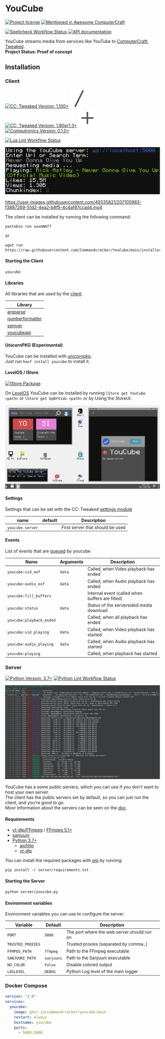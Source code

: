 # YouCube

[![Project license](https://img.shields.io/github/license/Commandcracker/YouCube?style=for-the-badge)](https://github.com/Commandcracker/YouCube/blob/main/LICENSE.txt)
[![Mentioned in Awesome ComputerCraft](https://img.shields.io/badge/Mentioned%20in%20Awesome-ComputerCraft-violet?style=for-the-badge&logo=Awesome%20Lists&logoColor=white)](https://github.com/tomodachi94/awesome-computercraft)

[![Spellcheck Workflow Status](https://img.shields.io/github/actions/workflow/status/Commandcracker/YouCube/spellcheck.yml?branch=main&label=Spell-check&logo=github&style=for-the-badge)](https://github.com/Commandcracker/YouCube/actions/workflows/spellcheck.yml)
[![API documentation](https://img.shields.io/github/actions/workflow/status/Commandcracker/YouCube/deploy-page.yml?branch=main&label=API%20documentation&logo=github&style=for-the-badge)](https://github.com/Commandcracker/YouCube/actions/workflows/deploy-page.yml)

YouCube streams media from services like YouTube to [ComputerCraft: Tweaked](https://github.com/cc-tweaked/CC-Tweaked). \
**Project Status: Proof of concept**

## Installation

### Client

[![CC: Tweaked Version: 1.100+](https://img.shields.io/badge/CC:%20tweaked-1.100+-green?style=for-the-badge&logo=GNOME%20Terminal)](https://tweaked.cc/)
![or](.README/slash.svg)
[![CC: Tweaked Version: 1.80pr1.3+](https://img.shields.io/badge/CC:%20tweaked-1.80pr1.3+-green?style=for-the-badge&logo=GNOME%20Terminal)](https://tweaked.cc/)
![+](.README/plus.svg)
[![Computronics Version: 0.1.0+](https://img.shields.io/badge/Computronics-0.1.0+-green?style=for-the-badge)](https://wiki.vexatos.com/wiki:computronics)

[![Lua Lint Workflow Status](https://img.shields.io/github/actions/workflow/status/Commandcracker/YouCube/illuaminate-lint.yml?branch=main&label=Lua%20Lint&logo=github&style=for-the-badge)](https://github.com/Commandcracker/YouCube/actions/workflows/illuaminate-lint.yml)

![preview](.README/preview-client.png)

<https://user-images.githubusercontent.com/49335821/207105983-f3887269-51d2-4ea2-b8f5-4c4af87ccad4.mp4>

The client can be installed by running the following command:

```shell
pastebin run swsmNAf7
```

or

```shell
wget run https://raw.githubusercontent.com/Commandcracker/YouCube/main/installer.lua
```

#### Starting the Client

```text
youcube
```

#### Libraries

All libraries that are used by the [client](https://github.com/Commandcracker/YouCube/blob/main/client/youcube.lua).

| Library                                                                                               |
|-------------------------------------------------------------------------------------------------------|
| [argparse](https://github.com/Commandcracker/cc-argparse)                                             |
| [numberformatter](https://github.com/Commandcracker/YouCube/blob/main/client/lib/numberformatter.lua) |
| [semver](https://github.com/kikito/semver.lua)                                                        |
| [youcubeapi](https://github.com/Commandcracker/YouCube/blob/main/client/lib/youcubeapi.lua)           |

#### UnicornPKG (Experimental)

YouCube can be installed with [unicornpkg](https://unicornpkg.madefor.cc/). \
Just run `hoof install youcube` to install it.

#### LevelOS / lStore

[![lStore Package](https://img.shields.io/github/actions/workflow/status/Commandcracker/YouCube/lstore-put.yml?branch=main&label=lStore%20Package&logo=github&style=for-the-badge)](https://github.com/Commandcracker/YouCube/actions/workflows/lstore-put.yml)

On [LevelOS](https://discord.com/invite/vBsjGqy99U) YouCube can be installed by running `lStore get YouCube <path>` or `lStore get bpBYV1aG <path>` or by Using the StoreUI.

![preview](.README/levelos.png)

#### Settings

Settings that can be set with the CC: Tweaked [settings module](https://tweaked.cc/module/settings.html#v:get)

| name             | default | Description                      |
|------------------|---------|----------------------------------|
| `youcube.server` |         | First server that should be used |

#### Events

List of events that are [queued](https://tweaked.cc/module/os.html#v:queueEvent) by youcube

| Name                     | Arguments | Description                                     |
|--------------------------|-----------|-------------------------------------------------|
| `youcube:vid_eof`        | `data`    | Called, when Video playback has ended           |
| `youcube:audio_eof`      | `data`    | Called, when Audio playback has ended           |
| `youcube:fill_buffers`   |           | Internal event (called when buffers are filled) |
| `youcube:status`         | `data`    | Status of the serversided media download        |
| `youcube:playback_ended` |           | Called, when all playback has ended             |
| `youcube:vid_playing`    | `data`    | Called, when Video playback has started         |
| `youcube:audio_playing`  | `data`    | Called, when Audio playback has started         |
| `youcube:playing`        |           | Called, when playback has started               |

### Server

[![Python Version: 3.7+](https://img.shields.io/badge/Python-3.7+-green?style=for-the-badge&logo=Python&logoColor=white)](https://www.python.org/downloads/)
[![Python Lint Workflow Status](https://img.shields.io/github/actions/workflow/status/Commandcracker/YouCube/pylint.yml?branch=main&label=Python%20Lint&logo=github&style=for-the-badge)](https://github.com/Commandcracker/YouCube/actions/workflows/pylint.yml)

![preview](.README/preview-server.png)

YouCube has a some public servers, which you can use if you don't want to host your own server. \
The client has the public servers set by default, so you can just run the client, and you're good to go. \
Moor Information about the servers can be seen on the [doc](https://commandcracker.github.io/YouCube/).

#### Requirements

- [yt-dlp/FFmpeg](https://github.com/yt-dlp/FFmpeg-Builds) / [FFmpeg 5.1+](https://ffmpeg.org/)
- [sanjuuni](https://github.com/MCJack123/sanjuuni)
- [Python 3.7+](https://www.python.org/downloads/)
  - [aiohttp](https://pypi.org/project/aiohttp/)
  - [yt-dlp](https://pypi.org/project/yt-dlp/)

You can install the required packages with [pip](https://pip.pypa.io/en/stable/installation/) by running:

```shell
pip install -r server/requirements.txt
```

#### Starting the Server

```bash
python server/youcube.py
```

#### Environment variables

Environment variables you can use to configure the server.

| Variable          | Default    | Description                                 |
|-------------------|------------|---------------------------------------------|
| `PORT`            | `5000`     | The port where the web server should run on |
| `TRUSTED_PROXIES` |            | Trusted proxies (separated by comma`,`)     |
| `FFMPEG_PATH`     | `ffmpeg`   | Path to the FFmpeg executable               |
| `SANJUUNI_PATH`   | `sanjuuni` | Path to the Sanjuuni executable             |
| `NO_COLOR`        | `False`    | Disable colored output                      |
| `LOGLEVEL`        | `DEBUG`    | Python Log level of the main logger         |

### Docker Compose

```yml
version: "2.0"
services:
  youcube:
    image: ghcr.io/commandcracker/youcube:main
    restart: always
    hostname: youcube
    ports:
      - 5000:5000
```
